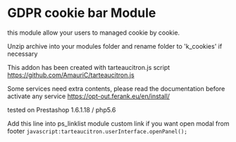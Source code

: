 # GDPR cookie bar Module 


this module allow your users to managed cookie by cookie.

Unzip archive into your modules folder and rename folder to 'k_cookies' if necessary

This addon has been created with tarteaucitron.js script
https://github.com/AmauriC/tarteaucitron.js 

Some services need extra contents, please read the documentation before activate any service
https://opt-out.ferank.eu/en/install/

tested on Prestashop 1.6.1.18 / php5.6

Add this line into ps_linklist module custom link if you want open modal from footer
`javascript:tarteaucitron.userInterface.openPanel();`
